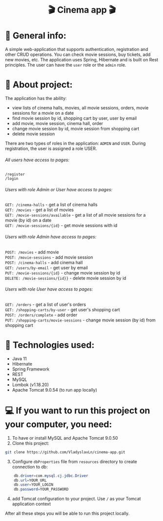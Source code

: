 # <p align="center">:clapper: Cinema app :clapper:</p>


# :closed_book: General info:
A simple web-application that supports authentication, registration and other CRUD operations. You can check movie sessions, buy tickets, add new movies, etc.
The application uses Spring, Hibernate and is built on Rest principles. The user can have the `user` role or the `admin` role.

# :eyes: About project:
The application has the ability:
- view lists of cinema halls, movies, all movie sessions, orders, movie sessions for a movie on a date
- find movie session by id, shopping cart by user, user by email
- add movie, movie session, cinema hall, order
- change movie session by id, movie session from shopping cart
- delete movie session </br>

There are two types of roles in the application: `ADMIN` and `USER`. During registration, the user is assigned a role USER.
###### All users have access to pages:
`/register` </br>
`/login` </br>
###### Users with role Admin or User have access to pages:
`GET: /cinema-halls` - get a list of cinema halls </br>
`GET: /movies` - get a list of movies </br>
`GET: /movie-sessions/available` - get a list of all movie sessions for a movie (by id) on a date </br>
`GET: /movie-sessions/{id}` - get movie sessions with id </br>
###### Users with role Admin have access to pages:
`POST: /movies` - add movie </br>
`POST: /movie-sessions` - add movie session </br>
`POST: /cinema-halls` - add cinema hall </br>
`GET: /users/by-email` - get user by email </br>
`PUT: /movie-sessions/{id}` - change movie session by id </br>
`DELETE: /movie-sessions/{id}}` - delete movie session by id </br>
###### Users with role User have access to pages:
`GET: /orders` - get a list of user's orders </br>
`GET: /shopping-carts/by-user` - get user's shopping cart </br>
`POST: /orders/complete` - add order </br>
`PUT: /shopping-carts/movie-sessions` - change movie session (by id) from shopping cart </br>

# :abacus: Technologies used:
- Java 11
- Hibernate
- Spring Framework
- REST
- MySQL
- Lombok (v1.18.20)
- Apache Tomcat 9.0.54 (to run app locally)

# :computer: If you want to run this project on your computer, you need:
1. To have or install MySQL and Apache Tomcat 9.0.50
2. Clone this project:
```bash
git clone https://github.com/VladyslavLn/cinema-app.git
```
3. Configure `dbProperties` file from `resources` directory to create connection to db:
```java
    db.driver=com.mysql.cj.jdbc.Driver
    db.url=YOUR_URL
    db.user=YOUR_LOGIN
    db.password=YOUR_PASSWORD
```
4. add Tomcat configuration to your project. Use `/` as your Tomcat application context

After all these steps you will be able to run this project locally.